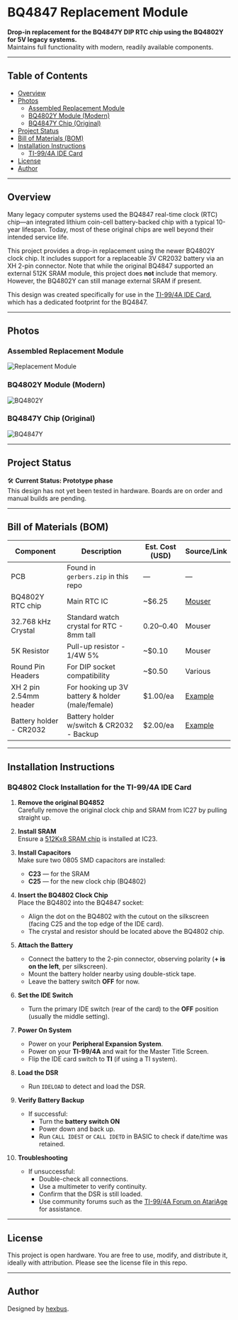 # BQ4847 Replacement Module

**Drop-in replacement for the BQ4847Y DIP RTC chip using the BQ4802Y for 5V legacy systems.**  
Maintains full functionality with modern, readily available components.

---

## Table of Contents

- [Overview](#overview)
- [Photos](#photos)
  - [Assembled Replacement Module](#assembled-replacement-module)
  - [BQ4802Y Module (Modern)](#bq4802y-module-modern)
  - [BQ4847Y Chip (Original)](#bq4847y-chip-original)
- [Project Status](#project-status)
- [Bill of Materials (BOM)](#bill-of-materials-bom)
- [Installation Instructions](#installation-instructions)
  - [TI-99/4A IDE Card](#BQ4802-Clock-Installation-for-the-TI-99/4A-IDE-Card)
- [License](#license)
- [Author](#author)

---

## Overview

Many legacy computer systems used the BQ4847 real-time clock (RTC) chip—an integrated lithium coin-cell battery-backed chip with a typical 10-year lifespan. Today, most of these original chips are well beyond their intended service life.

This project provides a drop-in replacement using the newer BQ4802Y clock chip. It includes support for a replaceable 3V CR2032 battery via an XH 2-pin connector. Note that while the original BQ4847 supported an external 512K SRAM module, this project does **not** include that memory. However, the BQ4802Y can still manage external SRAM if present.

This design was created specifically for use in the [TI-99/4A IDE Card](http://www.mainbyte.com/ti99/ide_card/ide_card.html), which has a dedicated footprint for the BQ4847.

---

## Photos

### Assembled Replacement Module  
![Replacement Module](https://github.com/hexbus/bq4847-replacement/blob/main/front.png)

### BQ4802Y Module (Modern)  
![BQ4802Y](https://github.com/hexbus/bq4847-replacement/blob/main/bq4802.png)

### BQ4847Y Chip (Original)  
![BQ4847Y](https://github.com/hexbus/bq4847-replacement/blob/main/bq4847.png)

---

## Project Status

🛠️ **Current Status: Prototype phase**  
This design has not yet been tested in hardware. Boards are on order and manual builds are pending.

---

## Bill of Materials (BOM)

| Component                 | Description                                      | Est. Cost (USD) | Source/Link |
|--------------------------|--------------------------------------------------|------------------|-------------|
| PCB                      | Found in `gerbers.zip` in this repo              | —                | —           |
| BQ4802Y RTC chip         | Main RTC IC                                      | ~$6.25           | [Mouser](https://www.mouser.com/ProductDetail/Texas-Instruments/BQ4802YPW?qs=YxwvVplHM%2FnrYmh0JbPldA%3D%3D) |
| 32.768 kHz Crystal       | Standard watch crystal for RTC - 8mm tall        | $0.20–$0.40      | Mouser       |
| 5K Resistor              | Pull-up resistor - 1/4W 5%                        | ~$0.10           | Mouser       |
| Round Pin Headers        | For DIP socket compatibility                     | ~$0.50           | Various      |
| XH 2 pin 2.54mm header   | For hooking up 3V battery & holder (male/female) | $1.00/ea         | [Example](https://www.amazon.com/JST-XH-2-54mm-Connector-Silicone-Cables/dp/B0D6KSMK1Q/) |
| Battery holder - CR2032  | Battery holder w/switch & CR2032 - Backup        | $2.00/ea         | [Example](https://www.amazon.com/Alinan-Button-Battery-Storage-Container/dp/B09KTVG1Y5) |

---

## Installation Instructions

### BQ4802 Clock Installation for the TI-99/4A IDE Card

1. **Remove the original BQ4852**  
   Carefully remove the original clock chip and SRAM from IC27 by pulling straight up.

2. **Install SRAM**  
   Ensure a [512Kx8 SRAM chip](https://www.mouser.com/ProductDetail/727-CY2148ELL45ZSXIT) is installed at IC23.

3. **Install Capacitors**  
   Make sure two 0805 SMD capacitors are installed:
   - **C23** — for the SRAM
   - **C25** — for the new clock chip (BQ4802)

4. **Insert the BQ4802 Clock Chip**  
   Place the BQ4802 into the BQ4847 socket:
   - Align the dot on the BQ4802 with the cutout on the silkscreen (facing C25 and the top edge of the IDE card).
   - The crystal and resistor should be located above the BQ4802 chip.

5. **Attach the Battery**  
   - Connect the battery to the 2-pin connector, observing polarity (**+ is on the left**, per silkscreen).
   - Mount the battery holder nearby using double-stick tape.
   - Leave the battery switch **OFF** for now.

6. **Set the IDE Switch**  
   - Turn the primary IDE switch (rear of the card) to the **OFF** position (usually the middle setting).

7. **Power On System**  
   - Power on your **Peripheral Expansion System**.
   - Power on your **TI-99/4A** and wait for the Master Title Screen.
   - Flip the IDE card switch to **TI** (if using a TI system).

8. **Load the DSR**  
   - Run `IDELOAD` to detect and load the DSR.

9. **Verify Battery Backup**  
   - If successful:
     - Turn the **battery switch ON**
     - Power down and back up.
     - Run `CALL IDEST` or `CALL IDETD` in BASIC to check if date/time was retained.

10. **Troubleshooting**  
    - If unsuccessful:
      - Double-check all connections.
      - Use a multimeter to verify continuity.
      - Confirm that the DSR is still loaded.
      - Use community forums such as the [TI-99/4A Forum on AtariAge](https://forums.atariage.com/forum/164-ti-994a-computers/) for assistance.

---

## License

This project is open hardware. You are free to use, modify, and distribute it, ideally with attribution. Please see the license file in this repo.

---

## Author

Designed by [hexbus](https://github.com/hexbus).
